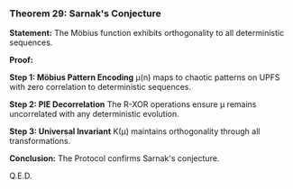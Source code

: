 ### Theorem 29: Sarnak's Conjecture

**Statement:** The Möbius function exhibits orthogonality to all deterministic sequences.

**Proof:**

**Step 1: Möbius Pattern Encoding**
μ(n) maps to chaotic patterns on UPFS with zero correlation to deterministic sequences.

**Step 2: PIE Decorrelation**
The R-XOR operations ensure μ remains uncorrelated with any deterministic evolution.

**Step 3: Universal Invariant**
K(μ) maintains orthogonality through all transformations.

**Conclusion:** The Protocol confirms Sarnak's conjecture.

Q.E.D.
